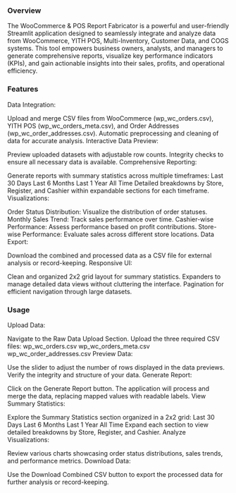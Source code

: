 ### Overview

The WooCommerce & POS Report Fabricator is a powerful and user-friendly Streamlit application designed to seamlessly integrate and analyze data from WooCommerce, YITH POS, Multi-Inventory, Customer Data, and COGS systems. This tool empowers business owners, analysts, and managers to generate comprehensive reports, visualize key performance indicators (KPIs), and gain actionable insights into their sales, profits, and operational efficiency.

### Features
Data Integration:

Upload and merge CSV files from WooCommerce (wp_wc_orders.csv), YITH POS (wp_wc_orders_meta.csv), and Order Addresses (wp_wc_order_addresses.csv).
Automatic preprocessing and cleaning of data for accurate analysis.
Interactive Data Preview:

Preview uploaded datasets with adjustable row counts.
Integrity checks to ensure all necessary data is available.
Comprehensive Reporting:

Generate reports with summary statistics across multiple timeframes:
Last 30 Days
Last 6 Months
Last 1 Year
All Time
Detailed breakdowns by Store, Register, and Cashier within expandable sections for each timeframe.
Visualizations:

Order Status Distribution: Visualize the distribution of order statuses.
Monthly Sales Trend: Track sales performance over time.
Cashier-wise Performance: Assess performance based on profit contributions.
Store-wise Performance: Evaluate sales across different store locations.
Data Export:

Download the combined and processed data as a CSV file for external analysis or record-keeping.
Responsive UI:

Clean and organized 2x2 grid layout for summary statistics.
Expanders to manage detailed data views without cluttering the interface.
Pagination for efficient navigation through large datasets.

### Usage
Upload Data:

Navigate to the Raw Data Upload Section.
Upload the three required CSV files:
wp_wc_orders.csv
wp_wc_orders_meta.csv
wp_wc_order_addresses.csv
Preview Data:

Use the slider to adjust the number of rows displayed in the data previews.
Verify the integrity and structure of your data.
Generate Report:

Click on the Generate Report button.
The application will process and merge the data, replacing mapped values with readable labels.
View Summary Statistics:

Explore the Summary Statistics section organized in a 2x2 grid:
Last 30 Days
Last 6 Months
Last 1 Year
All Time
Expand each section to view detailed breakdowns by Store, Register, and Cashier.
Analyze Visualizations:

Review various charts showcasing order status distributions, sales trends, and performance metrics.
Download Data:

Use the Download Combined CSV button to export the processed data for further analysis or record-keeping.
